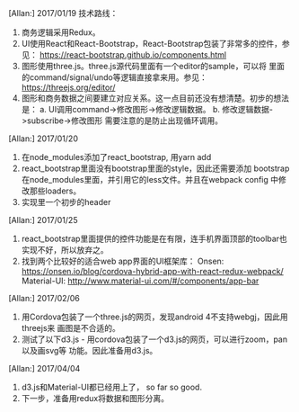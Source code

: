 [Allan:] 2017/01/19
技术路线：
1. 商务逻辑采用Redux。
2. UI使用React和React-Bootstrap，React-Bootstrap包装了非常多的控件，参见：
   https://react-bootstrap.github.io/components.html
3. 图形使用three.js。three.js源代码里面有一个editor的sample，可以将
   里面的command/signal/undo等逻辑直接拿来用。参见：
   https://threejs.org/editor/
4. 图形和商务数据之间要建立对应关系。这一点目前还没有想清楚。初步的想法是：
   a. UI调用command->修改图形->修改逻辑数据。
   b. 修改逻辑数据->subscribe->修改图形
   需要注意的是防止出现循环调用。

[Allan:] 2017/01/20
1. 在node_modules添加了react_bootstrap, 用yarn add
2. react_bootstrap里面没有bootstrap里面的style，因此还需要添加
   bootstrap在node_modules里面，并引用它的less文件。并且在webpack config
   中修改那些loaders。
3. 实现里一个初步的header

[Allan:] 2017/01/25
1. react_bootstrap里面提供的控件功能是在有限，连手机界面顶部的toolbar也
   实现不好，所以放弃之。
2. 找到两个比较好的适合web app界面的UI框架库：
   Onsen: https://onsen.io/blog/cordova-hybrid-app-with-react-redux-webpack/
   Material-UI: http://www.material-ui.com/#/components/app-bar
   
[Allan:] 2017/02/06
1. 用Cordova包装了一个three.js的网页，发现android 4不支持webgj，因此用threejs来
   画图是不合适的。
2. 测试了以下d3.js - 用cordova包装了一个d3.js的网页，可以进行zoom，pan以及画svg等
   功能。因此准备用d3.js。


[Allan:] 2017/04/04
1. d3.js和Material-UI都已经用上了， so far so good.
2. 下一步，准备用redux将数据和图形分离。
